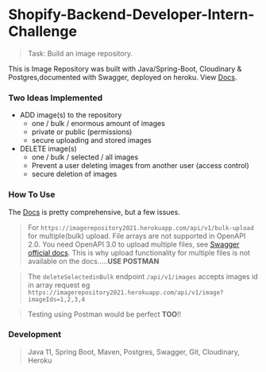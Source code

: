 # Shopify-Backend-Developer-Intern-Challenge
> Task: Build an image repository.

This is Image Repository was built with Java/Spring-Boot, Cloudinary & Postgres,documented with Swagger, deployed on heroku. View [Docs](https://imagerepository2021.herokuapp.com/swagger-ui.html#).

### Two Ideas Implemented

- ADD image(s) to the repository
    - one / bulk / enormous amount of images
    - private or public (permissions)
    - secure uploading and stored images
- DELETE image(s)
    - one / bulk / selected / all images
    - Prevent a user deleting images from another user (access control)
    - secure deletion of images

### How To Use

The [Docs](https://imagerepository2021.herokuapp.com/swagger-ui.html#) is pretty comprehensive, but a few issues.

> For ``https://imagerepository2021.herokuapp.com/api/v1/bulk-upload`` for multiple(bulk) upload. File arrays are not supported in OpenAPI 2.0. You need OpenAPI 3.0 to upload multiple files, see [Swagger official docs](https://swagger.io/docs/specification/describing-request-body/file-upload/#multiple). This is why upload functionality for multiple files is not available on the docs.....**USE POSTMAN**

> The `deleteSelectedinBulk` endpoint `/api/v1/images` accepts images id in array request eg  ``https://imagerepository2021.herokuapp.com/api/v1/image?imageIds=1,2,3,4``

> Testing using Postman would be perfect **TOO**!!





### Development


> Java 11, Spring Boot, Maven, Postgres, Swagger, Git, Cloudinary, Heroku
 
